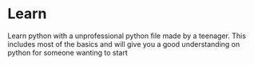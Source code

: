 # Learn
Learn python with a unprofessional python file made by a teenager.
This includes most of the basics and will give you a good understanding on python for someone wanting to start
